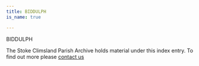 ```yaml
---
title: BIDDULPH
is_name: true

---
```


BIDDULPH


The Stoke Climsland Parish Archive holds material under this index entry. To find out more please [contact us](/contact/)
